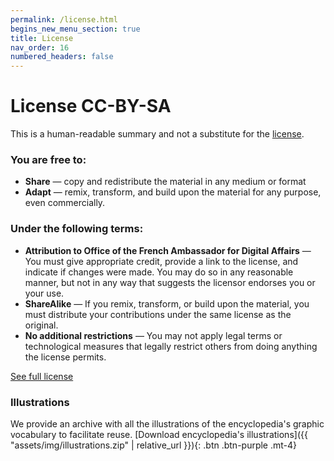 ```yaml
---
permalink: /license.html
begins_new_menu_section: true
title: License
nav_order: 16
numbered_headers: false
---
```


# License CC-BY-SA
This is a human-readable summary and not a substitute for the [license](https://creativecommons.org/licenses/by-sa/2.0/legalcode).

### You are free to:
- **Share** — copy and redistribute the material in any medium or format
- **Adapt** — remix, transform, and build upon the material for any purpose, even commercially.

### Under the following terms:

- **Attribution to Office of the French Ambassador for Digital Affairs** — You must give appropriate credit, provide a link to the license, and indicate if changes were made. You may do so in any reasonable manner, but not in any way that suggests the licensor endorses you or your use.
- **ShareAlike** — If you remix, transform, or build upon the material, you must distribute your contributions under the same license as the original.
- **No additional restrictions** — You may not apply legal terms or technological measures that legally restrict others from doing anything the license permits.

[See full license](https://creativecommons.org/licenses/by-sa/2.0/legalcode)

### Illustrations

We provide an archive with all the illustrations of the encyclopedia's graphic vocabulary to facilitate reuse.
[Download encyclopedia's illustrations]({{ "assets/img/illustrations.zip" | relative_url }}){: .btn .btn-purple .mt-4}
